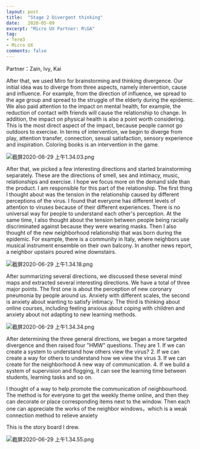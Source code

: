 ```yaml
---
layout: post
title:  "Stage 2 Divergent thinking"
date:   2020-05-09
excerpt: "Micro UX Partner: R\GA"
tag:
- Term3
- Micro UX
comments: false
---
```


Partner：Zain, Ivy, Kai

After that, we used Miro for brainstorming and thinking divergence. Our initial idea was to diverge from three aspects, namely intervention, cause and influence. For example, from the direction of influence, we spread to the age group and spread to the struggle of the elderly during the epidemic. We also paid attention to the impact on mental health, for example, the reduction of contact with friends will cause the relationship to change. In addition, the impact on physical health is also a point worth considering. This is the most direct aspect of the impact, because people cannot go outdoors to exercise. In terms of intervention, we begin to diverge from play, attention transfer, connection, sexual satisfaction, sensory experience and inspiration. Coloring books is an intervention in the game.

![截屏2020-06-29 上午1.34.03.png](https://i.loli.net/2020/06/29/xaEB4F6suTSmgwU.png)

After that, we picked a few interesting directions and started brainstorming separately. These are the directions of smell, sex and intimacy, music, relationships and exercise. I hope we focus more on the demand side than the product. I am responsible for this part of the relationship. The first thing I thought about was the tension in the relationship caused by different perceptions of the virus. I found that everyone has different levels of attention to viruses because of their different experiences. There is no universal way for people to understand each other's perception. At the same time, I also thought about the tension between people being racially discriminated against because they were wearing masks. Then I also thought of the new neighborhood relationship that was born during the epidemic. For example, there is a community in Italy, where neighbors use musical instrument ensemble on their own balcony. In another news report, a neighbor upstairs poured wine downstairs.

![截屏2020-06-29 上午1.34.18.png](https://i.loli.net/2020/06/29/9DOdZCaAjE7N5sp.png)

After summarizing several directions, we discussed these several mind maps and extracted several interesting directions. We have a total of three major points. The first one is about the perception of new coronary pneumonia by people around us. Anxiety with different scales, the second is anxiety about wanting to satisfy intimacy. The third is thinking about online courses, including feeling anxious about coping with children and anxiety about not adapting to new learning methods.

![截屏2020-06-29 上午1.34.34.png](https://i.loli.net/2020/06/29/LTEbJhI3FMNdpWP.png)

After determining the three general directions, we began a more targeted divergence and then raised four "HMW" questions. They are 1. If we can create a system to understand how others view the virus? 2. If we can create a way for others to understand how we view the virus 3. If we can create for the neighborhood A new way of communication. 4. If we build a system of supervision and flogging, it can see the learning time between students, learning tasks and so on.

I thought of a way to help promote the communication of neighbourhood. The method is for everyone to get the weekly theme online, and then they can decorate or place corresponding items next to the window. Then each one can appreciate the works of the neighbor windows，which is a weak connection method to relieve anxiety

This is the story board I drew.

![截屏2020-06-29 上午1.34.55.png](https://i.loli.net/2020/06/29/xbfglGHTFudpXNs.png)

